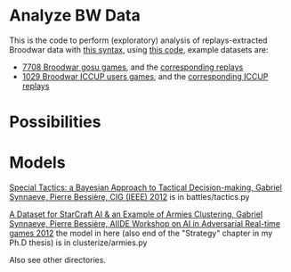 Analyze BW Data
===============

This is the code to perform (exploratory) analysis of replays-extracted
Broodwar data with [this syntax](http://snippyhollow.github.com/bwrepdump/), 
using [this code](https://github.com/SnippyHolloW/bwrepdump), 
example datasets are:

- [7708 Broodwar gosu games](http://emotion.inrialpes.fr/people/synnaeve/TLGGICCUP_gosu_data.7z), 
and the [corresponding replays](http://emotion.inrialpes.fr/people/synnaeve/TLGGICCUP_gosu_reps.7z)   
- [1029 Broodwar ICCUP users games](http://emotion.inrialpes.fr/people/synnaeve/dataset_iccup_users.7z),
and the [corresponding ICCUP replays](http://emotion.inrialpes.fr/people/synnaeve/iccup_users.7z)

Possibilities
=============

Models
======

[Special Tactics: a Bayesian Approach to Tactical Decision-making, Gabriel Synnaeve, Pierre Bessière, CIG (IEEE) 2012](http://emotion.inrialpes.fr/people/synnaeve/index_files/SpecialTactics.pdf)
 is in battles/tactics.py

[A Dataset for StarCraft AI & an Example of Armies Clustering, Gabriel Synnaeve, Pierre Bessière, AIIDE Workshop on AI in Adversarial Real-time games 2012](http://emotion.inrialpes.fr/people/synnaeve/index_files/dataset_army_composition.pdf) the model in here (also end of the "Strategy" chapter in my Ph.D thesis) is in clusterize/armies.py


Also see other directories.

